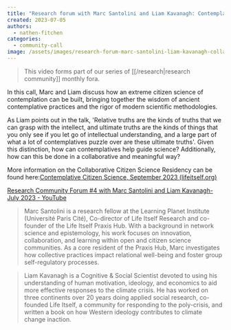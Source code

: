 ```yaml
---
title: "Research forum with Marc Santolini and Liam Kavanagh: Contemplative Citizen Science"
created: 2023-07-05
authors: 
  - nathen-fitchen
categories: 
  - community-call
image: /assets/images/research-forum-marc-santolini-liam-kavanagh-collaborative-citizen-science.jpg
---
```


>This video forms part of our series of [[/research|research community]] monthly fora.

In this call, Marc and Liam discuss  how an extreme citizen science of contemplation can be built, bringing together the wisdom of ancient contemplative practices and the rigor of modern scientific methodologies.

As Liam points out in the talk, 'Relative truths are the kinds of truths that we can grasp with the intellect, and ultimate truths are the kinds of things that you only see if you let go of intellectual understanding, and a large part of what a lot of contemplatives puzzle over are these ultimate truths'. Given this distinction, how can contemplatives help guide science? Additionally, how can this be done in a collaborative and meaningful way?

More information on the Collaborative Citizen Science Residency can be found here:[Contemplative Citizen Science, September 2023 (lifeitself.org)](https://lifeitself.org/programs/2023/contemplative-citizen-science) 

[Research Community Forum #4 with Marc Santolini and Liam Kavanagh- July 2023 - YouTube](https://www.youtube.com/watch?v=djDI761-NzM)


>Marc Santolini is a research fellow at the Learning Planet Institute (Université Paris Cité), Co-director of Life Itself Research and co-founder of the Life Itself Praxis Hub. With a background in network science and epistemology, his work focuses on innovation, collaboration, and learning within open and citizen science communities. As a core resident of the Praxis Hub, Marc investigates how collective practices impact relational well-being and foster group self-regulatory processes. 

>Liam Kavanagh is a Cognitive & Social Scientist devoted to using his understanding of human motivation, ideology, and economics to aid more effective responses to the climate crisis. He has worked on three continents over 20 years doing applied social research, co-founded Life Itself, a community for responding to the poly-crisis, and written a book on how Western ideology contributes to climate change inaction.
